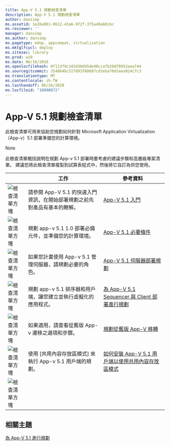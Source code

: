 ```yaml
---
title: App-V 5.1 規劃檢查清單
description: App-V 5.1 規劃檢查清單
author: dansimp
ms.assetid: 1e26a861-0612-43a6-972f-375a40a8dcbc
ms.reviewer: ''
manager: dansimp
ms.author: dansimp
ms.pagetype: mdop, appcompat, virtualization
ms.mktglfcycl: deploy
ms.sitesec: library
ms.prod: w10
ms.date: 06/16/2016
ms.openlocfilehash: 0f113f9c343436695de40ccafb268f8952aea744
ms.sourcegitcommit: 354664bc527d93f80687cd2eba70d1eea024c7c3
ms.translationtype: MT
ms.contentlocale: zh-TW
ms.lasthandoff: 06/26/2020
ms.locfileid: "10800672"
---
```

# App-V 5.1 規劃檢查清單

此檢查清單可用來協助您規劃如何針對 Microsoft Application Virtualization （App-v）5.1 部署準備您的計算環境。

> [!NOTE]
> 此檢查清單概括說明在規劃 App-v 5.1 部署時要考慮的建議步驟和高層級專案清單。 建議您將此檢查清單複製到試算表程式中，然後將它自訂為供您使用。

| |工作 |參考資料 |
|-|-|-|
|![檢查清單方塊](images/checklistbox.gif) |請參閱 App-V 5.1 的快速入門資訊，在開始部署規劃之前先對產品有基本的瞭解。|[App-V 5.1 入門](getting-started-with-app-v-51.md)|
|![檢查清單方塊](images/checklistbox.gif) |規劃 app-v 5.1 1.0 部署必備元件，並準備您的計算環境。|[App-V 5.1 必要條件](app-v-51-prerequisites.md)|
|![檢查清單方塊](images/checklistbox.gif) |如果您計畫使用 App-v 5.1 管理伺服器，請規劃必要的角色。|[App-V 5.1 伺服器部署規劃](planning-for-the-app-v-51-server-deployment.md)|
|![檢查清單方塊](images/checklistbox.gif) |規劃 app-v 5.1 排序器和用戶端，讓您建立並執行虛擬化的應用程式。|[為 App-V 5.1 Sequencer 與 Client 部署進行規劃](planning-for-the-app-v-51-sequencer-and-client-deployment.md)|
|![檢查清單方塊](images/checklistbox.gif) |如果適用，請查看從舊版 App-v 遷移之選項和步驟。|[規劃從舊版 App-V 移轉](planning-for-migrating-from-a-previous-version-of-app-v51.md)|
|![檢查清單方塊](images/checklistbox.gif) |使用 [共用內容存放區模式] 來執行 App-v 5.1 用戶端的規劃。|[如何安裝 App-V 5.1 用戶端以使用共用內容存放區模式](how-to-install-the-app-v-51-client-for-shared-content-store-mode.md)|
|![檢查清單方塊](images/checklistbox.gif) |         |         |

## 相關主題

[為 App-V 5.1 進行規劃](planning-for-app-v-51.md)
